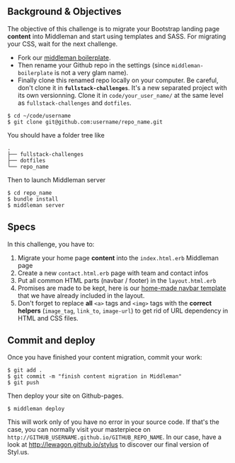 ## Background & Objectives

The objective of this challenge is to migrate your Bootstrap landing page **content** into Middleman and start using templates and SASS. For migrating your CSS, wait for the next challenge.

- Fork our [middleman boilerplate](https://github.com/lewagon/middleman-boilerplate).
- Then rename your Github repo in the settings (since `middleman-boilerplate` is not a very glam name).
- Finally clone this renamed repo locally on your computer. Be careful, don't clone it in **`fullstack-challenges`**. It's a new separated project with its own versionning. Clone it in `code/your_user_name/` at the same level as `fullstack-challenges` and `dotfiles`.

```
$ cd ~/code/username
$ git clone git@github.com:username/repo_name.git
```

You should have a folder tree like

```
.
├── fullstack-challenges
├── dotfiles
└── repo_name
```

Then to launch Middleman server

```
$ cd repo_name
$ bundle install
$ middleman server
```

## Specs

In this challenge, you have to:

1. Migrate your home page **content** into the `index.html.erb` Middleman page
1. Create a new `contact.html.erb` page with team and contact infos
1. Put all common HTML parts (navbar / footer) in the `layout.html.erb`
1. Promises are made to be kept, here is our [home-made navbar template](https://github.com/lewagon/awesome-navbars/blob/master/templates/_navbar.html) that we have already included in the layout.
1. Don't forget to replace **all** `<a>` tags and `<img>` tags with the **correct helpers** (`image_tag`, `link_to`, `image-url`) to get rid of URL dependency in HTML and CSS files.


## Commit and deploy

Once you have finished your content migration, commit your work:

```
$ git add .
$ git commit -m "finish content migration in Middleman"
$ git push
```

Then deploy your site on Github-pages.

```
$ middleman deploy
```

This will work only of you have no error in your source code. If that's the case, you can normally visit your masterpiece on `http://GITHUB_USERNAME.github.io/GITHUB_REPO_NAME`. In our case, have a look at http://lewagon.github.io/stylus to discover our final version of Styl.us.
